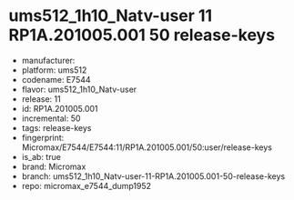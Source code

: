 # ums512_1h10_Natv-user 11 RP1A.201005.001 50 release-keys
- manufacturer: 
- platform: ums512
- codename: E7544
- flavor: ums512_1h10_Natv-user
- release: 11
- id: RP1A.201005.001
- incremental: 50
- tags: release-keys
- fingerprint: Micromax/E7544/E7544:11/RP1A.201005.001/50:user/release-keys
- is_ab: true
- brand: Micromax
- branch: ums512_1h10_Natv-user-11-RP1A.201005.001-50-release-keys
- repo: micromax_e7544_dump1952
